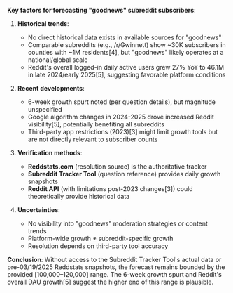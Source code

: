 **Key factors for forecasting "goodnews" subreddit subscribers**:

1. **Historical trends**:  
   - No direct historical data exists in available sources for "goodnews"  
   - Comparable subreddits (e.g., /r/Gwinnett) show ~30K subscribers in counties with ~1M residents[4], but "goodnews" likely operates at a national/global scale  
   - Reddit's overall logged-in daily active users grew 27% YoY to 46.1M in late 2024/early 2025[5], suggesting favorable platform conditions  

2. **Recent developments**:  
   - 6-week growth spurt noted (per question details), but magnitude unspecified  
   - Google algorithm changes in 2024-2025 drove increased Reddit visibility[5], potentially benefiting all subreddits  
   - Third-party app restrictions (2023)[3] might limit growth tools but are not directly relevant to subscriber counts  

3. **Verification methods**:  
   - **Reddstats.com** (resolution source) is the authoritative tracker  
   - **Subreddit Tracker Tool** (question reference) provides daily growth snapshots  
   - **Reddit API** (with limitations post-2023 changes[3]) could theoretically provide historical data  

4. **Uncertainties**:  
   - No visibility into "goodnews" moderation strategies or content trends  
   - Platform-wide growth ≠ subreddit-specific growth  
   - Resolution depends on third-party tool accuracy  

**Conclusion**: Without access to the Subreddit Tracker Tool's actual data or pre-03/19/2025 Reddstats snapshots, the forecast remains bounded by the provided [100,000–120,000] range. The 6-week growth spurt and Reddit's overall DAU growth[5] suggest the higher end of this range is plausible.